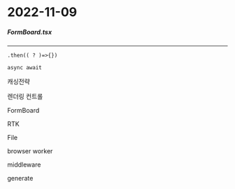 2022-11-09
==========



##### FormBoard.tsx



---

`.then(( ? )=>{})`   

`async await`   

캐싱전략   

렌더링 컨트롤   


FormBoard   

RTK   

File   

browser worker   

middleware   

generate   

